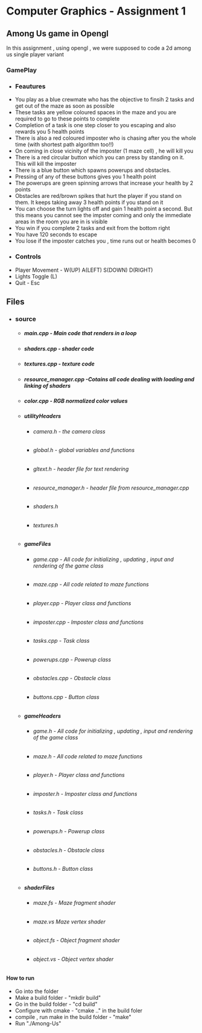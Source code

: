 # Computer Graphics - Assignment 1
## Among Us game in Opengl
In this assignment , using opengl , we were supposed to code a 2d among us single player variant

### GamePlay
- ### Feautures
- You play as a blue crewmate who has the objective to finsih 2 tasks and get out of the maze as soon as possible
- These tasks are yellow coloured spaces in the maze and you are required to go to these points to complete
-  Completion of a task is one step closer to you escaping and also rewards you 5 health points
- There is also a red coloured imposter who is chasing after you the whole time (with shortest path algorithm too!!)
- On coming in close vicinity of the imposter (1 maze cell) , he will kill you
- There is a red circular button which you can press by standing on it. This will kill the imposter
- There is a blue button which spawns powerups and obstacles.
- Pressing of any of these buttons gives you 1 health point
- The powerups are green spinning arrows that increase your health by 2 points
- Obstacles are red/brown spikes that hurt the player if you stand on them. It keeps taking away 3 health points if you stand on it
- You can choose the turn lights off and gain 1 health point a second. But this means you cannot see the impster coming and only the immediate areas in the room you are in is visible
- You win if you complete 2 tasks and exit from the bottom right
- You have 120 seconds to escape
- You lose if the imposter catches you , time runs out or health becomes 0
- ### Controls
- Player Movement - W(UP)   A(LEFT)   S(DOWN)  D(RIGHT)
- Lights Toggle (L)
- Quit - Esc

## Files
- ### source
    - ##### main.cpp - Main code that  renders in a loop
    - ##### shaders.cpp - shader code
    - ##### textures.cpp - texture code
    - ##### resource_manager.cpp -Cotains all code dealing with loading and linking of shaders
    - ##### color.cpp - RGB normalized color values
    - ##### utilityHeaders
        - ###### camera.h - the camera class
        - ###### global.h - global variables and functions
        - ###### gltext.h - header file for text rendering
        - ###### resource_manager.h - header file from resource_manager.cpp
        - ###### shaders.h 
        - ###### textures.h 
    - ##### gameFiles
        - ###### game.cpp - All code for initializing , updating , input and rendering of the game class
        - ###### maze.cpp - All code related to maze functions
        - ###### player.cpp - Player class and functions
        - ###### imposter.cpp - Imposter class and functions
        - ###### tasks.cpp - Task class
        - ###### powerups.cpp - Powerup class
        - ###### obstacles.cpp - Obstacle class
        - ###### buttons.cpp - Button class
     - ##### gameHeaders
        - ###### game.h - All code for initializing , updating , input and rendering of the game class
        - ###### maze.h - All code related to maze functions
        - ###### player.h - Player class and functions
        - ###### imposter.h - Imposter class and functions
        - ###### tasks.h - Task class
        - ###### powerups.h - Powerup class
        - ###### obstacles.h - Obstacle class
        - ###### buttons.h - Button class
    - ##### shaderFiles
        - ###### maze.fs - Maze fragment shader
        - ###### maze.vs  Maze vertex shader
        - ###### object.fs - Object fragment shader
        - ###### object.vs - Object vertex shader

#### How to run
- Go into the folder
- Make a build folder - "mkdir build"
- Go in the build folder - "cd build"
- Configure with cmake - "cmake .." in the build foler
- compile , run make in the build folder - "make"
- Run "./Among-Us"




